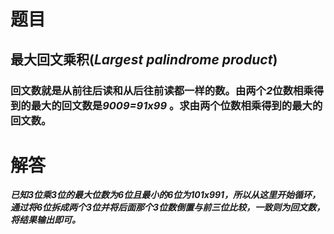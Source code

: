 # 题目
## 最大回文乘积(*Largest palindrome product*)
### 回文数就是从前往后读和从后往前读都一样的数。由两个*2*位数相乘得到的最大的回文数是***9009=91x99*** 。求由两个位数相乘得到的最大的回文数。

# 解答
***已知3位乘3位的最大位数为6位且最小的6位为101x991，所以从这里开始循环，通过将6位拆成两个3位并将后面那个3位数倒置与前三位比较，一致则为回文数，将结果输出即可。***
